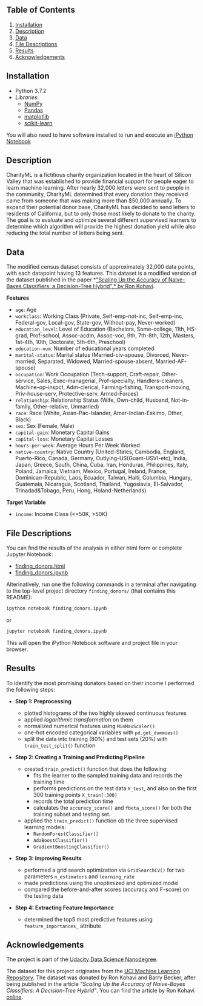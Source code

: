 ## Table of Contents

1. [Installation](#Installation)
2. [Description](#Description)
3. [Data](#Data)
4. [File Descriptions](#File-Descriptions)
5. [Results](#Results)
6. [Acknowledgements](#Acknowledgements)

## Installation
- Python 3.7.2
- _Libraries_: 
  - [NumPy](http://www.numpy.org/)
  - [Pandas](http://pandas.pydata.org)
  - [matplotlib](http://matplotlib.org/)
  - [scikit-learn](http://scikit-learn.org/stable/)

You will also need to have software installed to run and execute an [iPython Notebook](http://ipython.org/notebook.html)

## Description

CharityML is a fictitious charity organization located in the heart of Silicon Valley that was established to provide financial support for people eager to learn machine learning. After nearly 32,000 letters were sent to people in the community, CharityML determined that every donation they received came from someone that was making more than $50,000 annually. To expand their potential donor base, CharityML has decided to send letters to residents of California, but to only those most likely to donate to the charity. The goal is to evaluate and optimize several different supervised learners to determine which algorithm will provide the highest donation yield while also reducing the total number of letters being sent.

## Data 
The modified census dataset consists of approximately 32,000 data points, with each datapoint having 13 features. This dataset is a modified version of the dataset published in the paper *["Scaling Up the Accuracy of Naive-Bayes Classifiers: a Decision-Tree Hybrid",* by Ron Kohavi](https://www.aaai.org/Papers/KDD/1996/KDD96-033.pdf). 

**Features**
- `age`: Age
- `workclass`: Working Class (Private, Self-emp-not-inc, Self-emp-inc, Federal-gov, Local-gov, State-gov, Without-pay, Never-worked)
- `education_level`: Level of Education (Bachelors, Some-college, 11th, HS-grad, Prof-school, Assoc-acdm, Assoc-voc, 9th, 7th-8th, 12th, Masters, 1st-4th, 10th, Doctorate, 5th-6th, Preschool)
- `education-num`: Number of educational years completed
- `marital-status`: Marital status (Married-civ-spouse, Divorced, Never-married, Separated, Widowed, Married-spouse-absent, Married-AF-spouse)
- `occupation`: Work Occupation (Tech-support, Craft-repair, Other-service, Sales, Exec-managerial, Prof-specialty, Handlers-cleaners, Machine-op-inspct, Adm-clerical, Farming-fishing, Transport-moving, Priv-house-serv, Protective-serv, Armed-Forces)
- `relationship`: Relationship Status (Wife, Own-child, Husband, Not-in-family, Other-relative, Unmarried)
- `race`: Race (White, Asian-Pac-Islander, Amer-Indian-Eskimo, Other, Black)
- `sex`: Sex (Female, Male)
- `capital-gain`: Monetary Capital Gains
- `capital-loss`: Monetary Capital Losses
- `hours-per-week`: Average Hours Per Week Worked
- `native-country`: Native Country (United-States, Cambodia, England, Puerto-Rico, Canada, Germany, Outlying-US(Guam-USVI-etc), India, Japan, Greece, South, China, Cuba, Iran, Honduras, Philippines, Italy, Poland, Jamaica, Vietnam, Mexico, Portugal, Ireland, France, Dominican-Republic, Laos, Ecuador, Taiwan, Haiti, Columbia, Hungary, Guatemala, Nicaragua, Scotland, Thailand, Yugoslavia, El-Salvador, Trinadad&Tobago, Peru, Hong, Holand-Netherlands)

**Target Variable**
- `income`: Income Class (<=50K, >50K)

## File Descriptions

You can find the results of the analysis in either html form or complete Jupyter Notebook:

* [finding_donors.html](https://github.com/k-bosko/finding_donors/blob/master/finding_donors.html)
* [finding_donors.ipynb](https://github.com/k-bosko/finding_donors/blob/master/finding_donors.ipynb)

Alterinatively, run one the following commands in a terminal after navigating to the top-level project directory `finding_donors/` (that contains this README):

```bash
ipython notebook finding_donors.ipynb
```  
or
```bash
jupyter notebook finding_donors.ipynb
```

This will open the iPython Notebook software and project file in your browser.

## Results

To identify the most promising donators based on their income I performed the following steps:

- **Step 1: Preprocessing**
  - plotted histograms of the two highly skewed continuous features
  - applied _logarithmic transformation_ on them
  - normalized numerical features using `MinMaxScaler()`
  - one-hot encoded categorical variables with `pd.get_dummies()`
  - split the data into training (80%) and test sets (20%) with `train_test_split()` function
  
- **Step 2: Creating a Training and Predicting Pipeline**
  - created `train_predict()` function that does the following:
    - fits the learner to the sampled training data and records the training time
    - performs predictions on the test data `X_test`, and also on the first 300 training points `X_train[:300]`
    - records the total prediction time
    - calculates the `accuracy_score()` and `fbeta_score()` for both the training subset and testing set.
  - applied the `train_predict()` function ob the three supervised learning models:
    - `RandomForestClassifier()`
    - `AdaBoostClassifier()`
    - `GradientBoostingClassifier()`
    
- **Step 3: Improving Results**
   - performed a grid search optimization via `GridSearchCV()` for two parameters `n_estimators` and `learning_rate`
   - made predictions using the unoptimized and optimized model
   - compared the before-and-after scores (accuracy and F-score) on the testing data 
   
- **Step 4: Extracting Feature Importance**
   - determined the top5 most predictive features using `feature_importances_` attribute

## Acknowledgements
The project is part of the [Udacity Data Science Nanodegree](https://www.udacity.com/course/data-scientist-nanodegree--nd025). 

The dataset for this project originates from the [UCI Machine Learning Repository](https://archive.ics.uci.edu/ml/datasets/Census+Income). The dataset was donated by Ron Kohavi and Barry Becker, after being published in the article _"Scaling Up the Accuracy of Naive-Bayes Classifiers: A Decision-Tree Hybrid"_. You can find the article by Ron Kohavi [online](https://www.aaai.org/Papers/KDD/1996/KDD96-033.pdf). 
